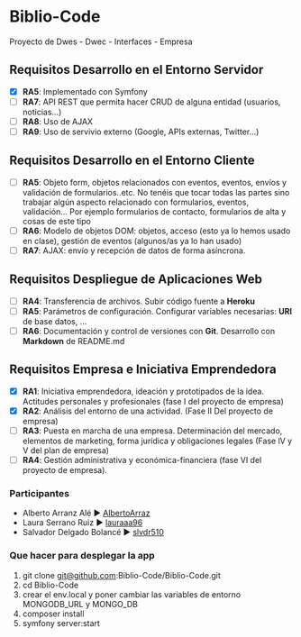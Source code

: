 # Biblio-Code
Proyecto de Dwes - Dwec - Interfaces - Empresa

## Requisitos Desarrollo en el Entorno Servidor

- [X] __RA5__: Implementado con Symfony
- [ ] __RA7__: API REST que permita hacer CRUD de alguna entidad (usuarios, noticias...)
- [ ] __RA8__: Uso de AJAX
- [ ] __RA9__: Uso de servivio externo (Google, APIs externas, Twitter...)

## Requisitos Desarrollo en el Entorno Cliente

- [ ] __RA5__: Objeto form, objetos relacionados con eventos, eventos, envíos y validación de formularios..etc. No tenéis que tocar todas las partes sino trabajar algún aspecto relacionado con formularios, eventos, validación... Por ejemplo formularios de contacto, formularios de alta y cosas de este tipo 
- [ ] __RA6__: Modelo de objetos DOM: objetos, acceso (esto ya lo hemos usado en clase), gestión de eventos (algunos/as ya lo han usado)
- [ ] __RA7__: AJAX: envío y recepción de datos de forma asíncrona.

## Requisitos Despliegue de Aplicaciones Web

- [ ] __RA4__: Transferencia de archivos. Subir código fuente a __Heroku__
- [ ] __RA5__: Parámetros de configuración. Configurar variables necesarias: __URI__ de base datos, ...
- [ ] __RA6__: Documentación y control de versiones con __Git__. Desarrollo con __Markdown__ de README.md 

## Requisitos Empresa e Iniciativa Emprendedora

- [X] __RA1__: Iniciativa emprendedora, ideación y  prototipados de la idea. Actitudes personales y profesionales (fase I del proyecto de empresa)
- [X] __RA2__: Análisis del entorno de una actividad. (Fase II Del proyecto de empresa)
- [ ] __RA3__: Puesta en marcha de una empresa. Determinación del mercado, elementos de marketing, forma jurídica y obligaciones legales (Fase lV y V del plan de empresa) 
- [ ] __RA4__: Gestión administrativa y económica-financiera (fase VI del proyecto de empresa). 

### Participantes
- Alberto Arranz Alé ► [AlbertoArraz](https://github.com/AlbertoArraz)
- Laura Serrano Ruiz ► [lauraaa96](https://github.com/lauraaa96)
- Salvador Delgado Bolancé ► [slvdr510](https://github.com/slvdr510)

### Que hacer para desplegar la app

1. git clone git@github.com:Biblio-Code/Biblio-Code.git
2. cd Biblio-Code
3. crear el env.local y poner cambiar las variables de entorno MONGODB_URL y MONGO_DB
4. composer install
5. symfony server:start